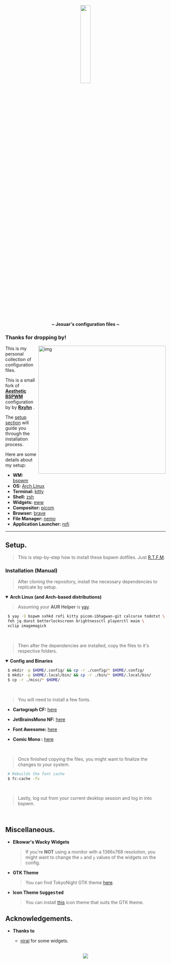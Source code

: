 <!-- HEADERS -->
<p align="center">
  <img width="25%" src="https://avatars.githubusercontent.com/u/102948200?v=4" />
</p>

<p align="center">
  <b> ~ Jesuar's configuration files ~ </b>
</p>

<!-- INFORMATION -->

### Thanks for dropping by!

<img src="https://raw.githubusercontent.com/rxyhn/bspdots/main/TokyoNight.png" alt="img" align="right" width="400px">

This is my personal collection of configuration files.

This is a small fork of [**Aesthetic BSPWM**](https://github.com/rxyhn/tokyo) configuration by by [**Rxyhn**](https://github.com/rxyhn) .

The [setup section](#setup) will guide you through the installation process.

Here are some details about my setup:

- **WM:** [bspwm](https://github.com/baskerville/bspwm)
- **OS:** [Arch Linux](https://archlinux.org)
- **Terminal:** [kitty](https://github.com/kovidgoyal/kitty)
- **Shell:** [zsh](https://wiki.archlinux.org/index.php/Zsh)
- **Widgets:** [eww](https://github.com/elkowar/eww)
- **Compositor:** [picom](https://github.com/ibhagwan/picom)
- **Browser:** [brave](https://brave.com/es/)
- **File Manager:** [nemo](https://github.com/linuxmint/nemo)
- **Application Launcher:** [rofi](https://github.com/davatorium/rofi)

---

<!-- SETUP -->

## Setup.

> This is step-by-step how to install these bspwm dotfiles. Just [R.T.F.M](https://en.wikipedia.org/wiki/RTFM).

### Installation (Manual)

> After cloning the repository, install the necessary dependencies to replicate by setup.

   <details open>
   <summary><strong>Arch Linux (and Arch-based distributions)</strong></summary>

> Assuming your **AUR Helper** is [yay](https://github.com/Jguer/yay).

```sh
 $ yay -S bspwm sxhkd rofi kitty picom-ibhagwan-git calcurse todotxt \
 feh jq dunst betterlockscreen brightnessctl playerctl maim \
 xclip imagemagick

```

   </details>

   <br>

> Then after the dependencies are installed, copy the files to it's respective folders.

   <details open>
   <summary><strong>Config and Binaries</strong></summary>

```sh
 $ mkdir -p $HOME/.config/ && cp -r ./config/* $HOME/.config/
 $ mkdir -p $HOME/.local/bin/ && cp -r ./bin/* $HOME/.local/bin/
 $ cp -r ./misc/* $HOME/
```

   </details>

   <br>

> You will need to install a few fonts.

- **Cartograph CF:** [here](https://coding-fonts.css-tricks.com/fonts/cartograph-cf/)
- **JetBrainsMono NF:** [here](https://github.com/ryanoasis/nerd-fonts)
- **Font Awesome:** [here](https://fontawesome.com/download)
- **Comic Mono :** [here](https://dtinth.github.io/comic-mono-font/)

   <br>

> Once finished copying the files, you might want to finalize the changes to your system.

```sh
 # Rebuilds the font cache
 $ fc-cache -fv
```

   <br>

> Lastly, log out from your current desktop session and log in into bspwm.

   <br>

## Miscellaneous.

- **Elkowar's Wacky Widgets**

  > If you're **NOT** using a monitor with a 1366x768 resolution, you might want to change the `x` and `y` values of the widgets on the config.

- **GTK Theme**

  > You can find TokyoNight GTK theme [here](https://github.com/koiosdev/Tokyo-Night-Linux/tree/master/usr/share/themes/TokyoNight).

- **Icon Theme <kbd>Suggested</kbd>**
  > You can install [this](https://github.com/PapirusDevelopmentTeam/papirus-icon-theme) icon theme that suits the GTK theme.

## Acknowledgements.

- **Thanks to**

  - [niraj](https://github.com/niraj998/) for some widgets.

   <br>

<p align="center"><a href="https://github.com/rxyhn/bspdots/blob/main/LICENSE"><img src="https://img.shields.io/static/v1.svg?style=flat-square&label=License&message=GPL-3.0&logoColor=eceff4&logo=github&colorA=1A1B26&colorB=F7768E"/></a></p>
